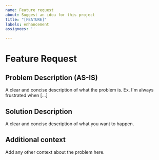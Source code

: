 ```yaml
---
name: Feature request
about: Suggest an idea for this project
title: "[FEATURE]"
labels: enhancement
assignees: ''

---
```


# Feature Request

## Problem Description (AS-IS)
A clear and concise description of what the problem is. Ex. I'm always frustrated when [...]

## Solution Description
A clear and concise description of what you want to happen.

## Additional context
Add any other context about the problem here.

